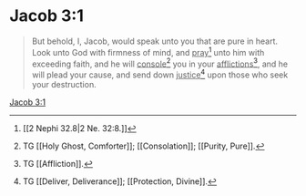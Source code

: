 # Jacob 3:1

> But behold, I, Jacob, would speak unto you that are pure in heart. Look unto God with firmness of mind, and <u>pray</u>[^a] unto him with exceeding faith, and he will <u>console</u>[^b] you in your <u>afflictions</u>[^c], and he will plead your cause, and send down <u>justice</u>[^d] upon those who seek your destruction.

[Jacob 3:1](https://www.churchofjesuschrist.org/study/scriptures/bofm/jacob/3?lang=eng&id=p1#p1)


[^a]: [[2 Nephi 32.8|2 Ne. 32:8.]]
[^b]: TG [[Holy Ghost, Comforter]]; [[Consolation]]; [[Purity, Pure]].
[^c]: TG [[Affliction]].
[^d]: TG [[Deliver, Deliverance]]; [[Protection, Divine]].
